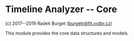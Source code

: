 # Timeline Analyzer -- Core
(c) 2017--2019 Radek Burget (burgetr@fit.vutbr.cz)

This module provides the core data structures and models.
